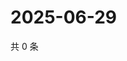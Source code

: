 # 2025-06-29

共 0 条

<!-- BEGIN ZHIHUVIDEO -->
<!-- 最后更新时间 Sun Jun 29 2025 04:11:42 GMT+0800 (China Standard Time) -->

<!-- END ZHIHUVIDEO -->

